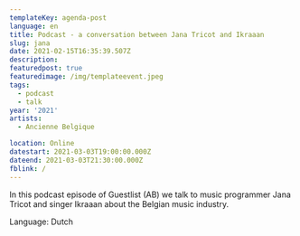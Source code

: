 ```yaml
---
templateKey: agenda-post
language: en
title: Podcast - a conversation between Jana Tricot and Ikraaan
slug: jana
date: 2021-02-15T16:35:39.507Z
description:
featuredpost: true
featuredimage: /img/templateevent.jpeg
tags:
  - podcast
  - talk
year: '2021'
artists:
  - Ancienne Belgique

location: Online
datestart: 2021-03-03T19:00:00.000Z
dateend: 2021-03-03T21:30:00.000Z
fblink: /
---
```


In this podcast episode of Guestlist (AB) we talk to music programmer Jana Tricot and singer Ikraaan about the Belgian music industry.

Language: Dutch
